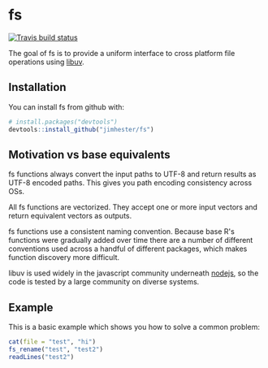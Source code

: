 # fs
[![Travis build status](https://travis-ci.org/jimhester/fs.svg?branch=master)](https://travis-ci.org/jimhester/fs)

The goal of fs is to provide a uniform interface to cross platform file operations using [libuv](http://libuv.org/).

## Installation

You can install fs from github with:


``` r
# install.packages("devtools")
devtools::install_github("jimhester/fs")
```

## Motivation vs base equivalents

fs functions always convert the input paths to UTF-8 and return results as
UTF-8 encoded paths. This gives you path encoding consistency across OSs.

All fs functions are vectorized. They accept one or more input vectors and
return equivalent vectors as outputs.

fs functions use a consistent naming convention. Because base R's functions
were gradually added over time there are a number of different conventions used
across a handful of different packages, which makes function discovery more
difficult.

libuv is used widely in the javascript community underneath
[nodejs](https://nodejs.org), so the code is tested by a large community on
diverse systems.

## Example

This is a basic example which shows you how to solve a common problem:

``` r
cat(file = "test", "hi")
fs_rename("test", "test2")
readLines("test2")
```
